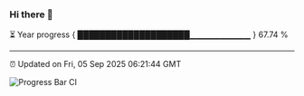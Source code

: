 ### Hi there 👋

⏳ Year progress { ████████████████████▁▁▁▁▁▁▁▁▁▁ } 67.74 %

---

⏰ Updated on Fri, 05 Sep 2025 06:21:44 GMT

![Progress Bar CI](https://github.com/liununu/liununu/workflows/Progress%20Bar%20CI/badge.svg)
